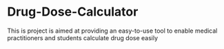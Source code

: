 # Drug-Dose-Calculator
This is project is aimed at providing an easy-to-use tool to enable medical practitioners and students calculate drug dose easily 
